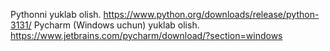 Pythonni yuklab olish.
https://www.python.org/downloads/release/python-3131/
Pycharm (Windows uchun) yuklab olish.
https://www.jetbrains.com/pycharm/download/?section=windows
